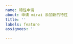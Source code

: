 ```yaml
---
name: 特性申请
about: 申请 mirai 添加新的特性
title: ''
labels: feature
assignees: ''

---
```


<!-- 
  感谢你来到这里,
  在反馈前, 请确认你已经做了下面这些事情
  - 对照 releases，相关特性未实现
  - 搜索了已有的 issues 列表中有没相关的信息
  - 阅读了 Mirai 的相关文档
-->

<!--
请在下一行开始描述你需要的功能和它的实际用途举例. 请注意, 如果没有实际用途, 你的建议可能不会被采纳.
-->

